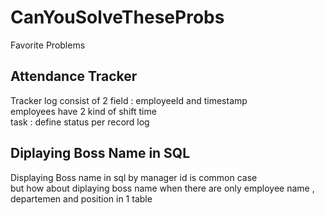 # CanYouSolveTheseProbs
Favorite Problems


## Attendance Tracker

Tracker log consist of 2 field : employeeId and timestamp  
employees have 2 kind of shift time   
task : define status per record log 

## Diplaying Boss Name in SQL

Displaying Boss name in sql by manager id is common case  
but how about diplaying boss name when there are only employee name ,  
departemen and position in 1 table 
